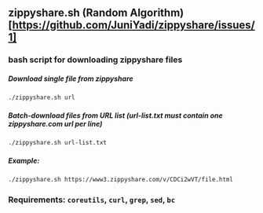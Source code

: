 ## zippyshare.sh (Random Algorithm)[https://github.com/JuniYadi/zippyshare/issues/1]

### bash script for downloading zippyshare files

##### Download single file from zippyshare

```bash
./zippyshare.sh url
```

##### Batch-download files from URL list (url-list.txt must contain one zippyshare.com url per line)

```bash
./zippyshare.sh url-list.txt
```

##### Example:

```bash
./zippyshare.sh https://www3.zippyshare.com/v/CDCi2wVT/file.html
```
### Requirements: `coreutils`, `curl`, `grep`, `sed`, `bc`
